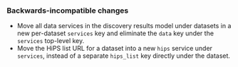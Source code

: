 ### Backwards-incompatible changes

- Move all data services in the discovery results model under datasets in a new per-dataset `services` key and eliminate the `data` key under the `services` top-level key.
- Move the HiPS list URL for a dataset into a new `hips` service under `services`, instead of a separate `hips_list` key directly under the dataset.
